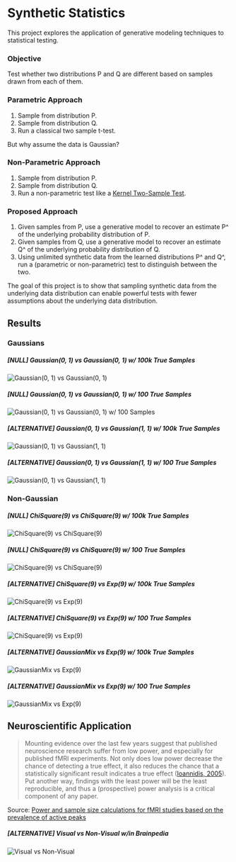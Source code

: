 # Synthetic Statistics
This project explores the application of generative modeling techniques to statistical testing.

### Objective
Test whether two distributions P and Q are different based on samples drawn from each of them.

### Parametric Approach
1) Sample from distribution P.
2) Sample from distribution Q.
3) Run a classical two sample t-test.

But why assume the data is Gaussian?

### Non-Parametric Approach
1) Sample from distribution P.
2) Sample from distribution Q.
3) Run a non-parametric test like a [Kernel Two-Sample Test](http://www.gatsby.ucl.ac.uk/~gretton/mmd/mmd.htm).

### Proposed Approach
1) Given samples from P, use a generative model to recover an estimate P^ of the underlying probability distribution of P.
2) Given samples from Q, use a generative model to recover an estimate Q^ of the underlying probability distribution of Q.
3) Using unlimited synthetic data from the learned distributions P^ and Q^, run a (parametric or non-parametric) test to distinguish between the two.

The goal of this project is to show that sampling synthetic data from the underlying data distribution can enable powerful tests with fewer assumptions about the underlying data distribution.

## Results
### Gaussians
##### [NULL] Gaussian(0, 1) vs Gaussian(0, 1) w/ 100k True Samples
![Gaussian(0, 1) vs Gaussian(0, 1)](examples/sample_size_vs_power/gaussian_0_vs_gaussian_0.png)

##### [NULL] Gaussian(0, 1) vs Gaussian(0, 1) w/ 100 True Samples
![Gaussian(0, 1) vs Gaussian(0, 1) w/ 100 Samples](examples/sample_size_vs_power/100_gaussian_0_vs_gaussian_0.png)

##### [ALTERNATIVE] Gaussian(0, 1) vs Gaussian(1, 1) w/ 100k True Samples
![Gaussian(0, 1) vs Gaussian(1, 1)](examples/sample_size_vs_power/gaussian_0_vs_gaussian_1.png)

##### [ALTERNATIVE] Gaussian(0, 1) vs Gaussian(1, 1) w/ 100 True Samples
![Gaussian(0, 1) vs Gaussian(1, 1)](examples/sample_size_vs_power/100_gaussian_0_vs_gaussian_1.png)

### Non-Gaussian
##### [NULL] ChiSquare(9) vs ChiSquare(9) w/ 100k True Samples
![ChiSquare(9) vs ChiSquare(9)](examples/sample_size_vs_power/chi_9_vs_chi_9.png)

##### [NULL] ChiSquare(9) vs ChiSquare(9) w/ 100 True Samples
![ChiSquare(9) vs ChiSquare(9)](examples/sample_size_vs_power/100_chi_9_vs_chi_9.png)

##### [ALTERNATIVE] ChiSquare(9) vs Exp(9) w/ 100k True Samples
![ChiSquare(9) vs Exp(9)](examples/sample_size_vs_power/chi_9_vs_exp_9.png)

##### [ALTERNATIVE] ChiSquare(9) vs Exp(9) w/ 100 True Samples
![ChiSquare(9) vs Exp(9)](examples/sample_size_vs_power/100_chi_9_vs_exp_9.png)

##### [ALTERNATIVE] GaussianMix vs Exp(9) w/ 100k True Samples
![GaussianMix vs Exp(9)](examples/sample_size_vs_power/gaussian_mix_vs_exp_9.png)

##### [ALTERNATIVE] GaussianMix vs Exp(9) w/ 100 True Samples
![GaussianMix vs Exp(9)](examples/sample_size_vs_power/100_gaussian_mix_vs_exp_9.png)

## Neuroscientific Application
> Mounting evidence over the last few years suggest that published neuroscience research suffer from low power, and especially
> for published fMRI experiments. Not only does low power decrease the chance of detecting a true effect, it also reduces the
> chance that a statistically significant result indicates a true effect ([Ioannidis, 2005](http://journals.plos.org/plosmedicine/article?id=10.1371/journal.pmed.0020124)). Put another way, findings with the
> least power will be the least reproducible, and thus a (prospective) power analysis is a critical component of any paper.
<!--
> In a scientific study, one typically aims for a statistical power of 80%, implying that a true effect in the population is
> detected with a 80% chance. Power computations allow researchers to compute the minimal number of subjects to obtain the
> aimed statistical power. As such, power calculations avoid spending time and money on studies that are futile, and also
> prevent wasting time and money adding extra subjects, when sufficient power was already available. -->

Source: [Power and sample size calculations for fMRI studies based on the prevalence of active peaks](https://www.biorxiv.org/content/biorxiv/early/2016/04/20/049429.full.pdf)

##### [ALTERNATIVE] Visual vs Non-Visual w/in Brainpedia
![Visual vs Non-Visual](examples/sample_size_vs_power/fmri_fdr_visual_vs_non_visual.png)
